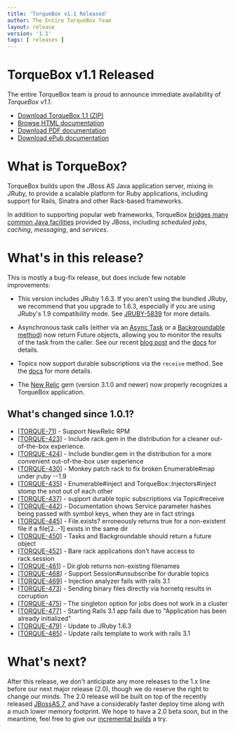 ```yaml
---
title: 'TorqueBox v1.1 Released'
author: The Entire TorqueBox Team
layout: release
version: '1.1'
tags: [ releases ]
---
```


# TorqueBox v1.1 Released

The entire TorqueBox team is proud to announce immediate availability
of *TorqueBox v1.1*.

* [Download TorqueBox 1.1 (ZIP)][download]
* [Browse HTML documentation][htmldocs]
* [Download PDF documentation][pdfdocs]
* [Download ePub documentation][epubdocs]

# What is TorqueBox?

TorqueBox builds upon the JBoss AS Java application server,
mixing in JRuby, to provide a scalable platform for Ruby applications,
including support for Rails, Sinatra and other Rack-based frameworks.

In addition to supporting popular web frameworks, TorqueBox [bridges
many common Java facilities][features] provided by JBoss, including *scheduled jobs*,
*caching*, *messaging*, and *services*.

# What's in this release?

This is mostly a bug-fix release, but does include few notable improvements:

* This version includes JRuby 1.6.3. If you aren't using the bundled JRuby, 
  we recommend that you upgrade to 1.6.3, especially if you are using JRuby's 1.9 
  compatibility mode. See [JRUBY-5839] for more details.

* Asynchronous task calls (either via an [Async Task] or a [Backgroundable method]) now 
  return Future objects, allowing you to monitor the results of the task from the 
  caller. See our recent [blog post][futures_post] and the [docs][futures_docs] for details.
  
* Topics now support durable subscriptions via the `receive` method. See the [docs][durable_topics]
  for more details.

* The [New Relic] gem (version 3.1.0 and newer) now properly recognizes a TorqueBox application. 

## What's changed since 1.0.1?

<ul>
<li>[<a href='https://issues.jboss.org/browse/TORQUE-71'>TORQUE-71</a>] -         Support NewRelic RPM
</li>
<li>[<a href='https://issues.jboss.org/browse/TORQUE-423'>TORQUE-423</a>] -         Include rack.gem in the distribution for a cleaner out-of-the-box experience.
</li>
<li>[<a href='https://issues.jboss.org/browse/TORQUE-424'>TORQUE-424</a>] -         Include bundler.gem in the distribution for a more convenient out-of-the-box user experience
</li>
<li>[<a href='https://issues.jboss.org/browse/TORQUE-430'>TORQUE-430</a>] -         Monkey patch rack to fix broken Enumerable#map under jruby --1.9
</li>
<li>[<a href='https://issues.jboss.org/browse/TORQUE-435'>TORQUE-435</a>] -         Enumerable#inject and TorqueBox::Injectors#inject stomp the snot out of each other
</li>
<li>[<a href='https://issues.jboss.org/browse/TORQUE-437'>TORQUE-437</a>] -         support durable topic subscriptions via Topic#receive
</li>
<li>[<a href='https://issues.jboss.org/browse/TORQUE-442'>TORQUE-442</a>] -         Documentation shows Service parameter hashes being passed with symbol keys, when they are in fact strings
</li>
<li>[<a href='https://issues.jboss.org/browse/TORQUE-445'>TORQUE-445</a>] -         File.exists? erroneously returns true for a non-existent file if a file[2..-1] exists in the same dir
</li>

<li>[<a href='https://issues.jboss.org/browse/TORQUE-450'>TORQUE-450</a>] -         Tasks and Backgroundable should return a future object
</li>

<li>[<a href='https://issues.jboss.org/browse/TORQUE-452'>TORQUE-452</a>] -         Bare rack applications don&#39;t have access to rack.session
</li>
<li>[<a href='https://issues.jboss.org/browse/TORQUE-461'>TORQUE-461</a>] -         Dir.glob returns non-existing filenames
</li>

<li>[<a href='https://issues.jboss.org/browse/TORQUE-468'>TORQUE-468</a>] -         Support Session#unsubscribe for durable topics
</li>

<li>[<a href='https://issues.jboss.org/browse/TORQUE-469'>TORQUE-469</a>] -         Injection analyzer fails with rails 3.1
</li>
<li>[<a href='https://issues.jboss.org/browse/TORQUE-473'>TORQUE-473</a>] -         Sending binary files directly via hornetq results in corruption
</li>
<li>[<a href='https://issues.jboss.org/browse/TORQUE-475'>TORQUE-475</a>] -         The singleton option for jobs does not work in a cluster
</li>
<li>[<a href='https://issues.jboss.org/browse/TORQUE-477'>TORQUE-477</a>] -         Starting Rails 3.1 app fails due to &quot;Application has been already initialized&quot;
</li>
<li>[<a href='https://issues.jboss.org/browse/TORQUE-479'>TORQUE-479</a>] -         Update to JRuby 1.6.3
</li>
<li>[<a href='https://issues.jboss.org/browse/TORQUE-485'>TORQUE-485</a>] -         Update rails template to work with rails 3.1
</li>

</ul>
                            
# What's next?

After this release, we don't anticipate any more releases to the 1.x 
line before our next major release (2.0), though we do reserve the right 
to change our minds. The 2.0 release will be built on top of the recently 
released [JBossAS 7][as7], and have a considerably faster deploy time along
with a much lower memory footprint. We hope to have a 2.0 beta soon,
but in the meantime, feel free to give our [incremental builds][2x] a try.


[download]: http://repository-torquebox.forge.cloudbees.com/release/org/torquebox/torquebox-dist/1.1/torquebox-dist-1.1-bin.zip
[htmldocs]: /documentation/1.1/
[pdfdocs]:  http://repository-torquebox.forge.cloudbees.com/release/org/torquebox/torquebox-docs-en_US/1.1/torquebox-docs-en_US-1.1.pdf
[epubdocs]: http://repository-torquebox.forge.cloudbees.com/release/org/torquebox/torquebox-docs-en_US/1.1/torquebox-docs-en_US-1.1.epub
[features]: /features/
[JRUBY-5839]: http://jira.codehaus.org/browse/JRUBY-5839
[Backgroundable method]: /documentation/1.1/messaging.html#backgroundable
[Async Task]: /documentation/1.1/messaging.html#async-tasks
[durable_topics]: /documentation/1.1/messaging.html#receiving-messages
[futures_post]: /news/2011/07/08/the-future-is-now/
[futures_docs]: /documentation/1.1/messaging.html#messaging-futures
[as7]: http://www.jboss.org/as7.html
[2x]: /2x/builds/
[New Relic]: http://newrelic.com/
